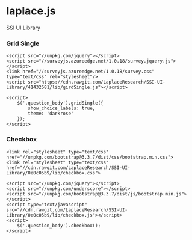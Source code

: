 # laplace.js

SSI UI Library


### Grid Single

    <script src="//unpkg.com/jquery"></script>
    <script src="//surveyjs.azureedge.net/1.0.18/survey.jquery.js"></script>
    <link href="//surveyjs.azureedge.net/1.0.18/survey.css" type="text/css" rel="stylesheet"/>
    <script src="https://cdn.rawgit.com/LaplaceResearch/SSI-UI-Library/41432681/lib/girdSingle.js"></script>

    <script>
        $('.question_body').gridSingle({
            show_choice_labels: true,
            theme: 'darkrose'
        });
    </script>


### Checkbox

    <link rel="stylesheet" type="text/css" href="//unpkg.com/bootstrap@3.3.7/dist/css/bootstrap.min.css">
    <link rel="stylesheet" type="text/css" href="//cdn.rawgit.com/LaplaceResearch/SSI-UI-Library/0e0c05b9/lib/checkbox.css">

    <script src="//unpkg.com/jquery"></script>
    <script src="//unpkg.com/underscore"></script>
    <script src="//unpkg.com/bootstrap@3.3.7/dist/js/bootstrap.min.js"></script>
    <script type="text/javascript" src="//cdn.rawgit.com/LaplaceResearch/SSI-UI-Library/0e0c05b9/lib/checkbox.js"></script>
    <script>
        $('.question_body').checkbox();
    </script>